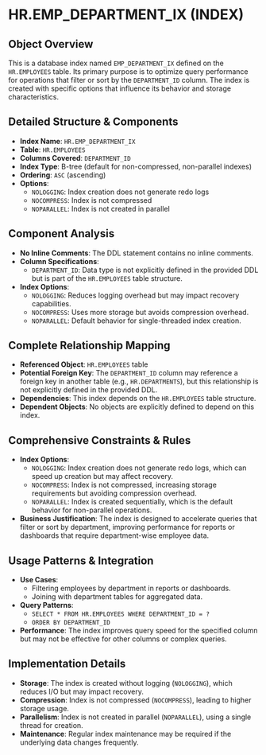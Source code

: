 # HR.EMP_DEPARTMENT_IX (INDEX)

## Object Overview
This is a database index named `EMP_DEPARTMENT_IX` defined on the `HR.EMPLOYEES` table. Its primary purpose is to optimize query performance for operations that filter or sort by the `DEPARTMENT_ID` column. The index is created with specific options that influence its behavior and storage characteristics.

## Detailed Structure & Components
- **Index Name**: `HR.EMP_DEPARTMENT_IX`
- **Table**: `HR.EMPLOYEES`
- **Columns Covered**: `DEPARTMENT_ID`
- **Index Type**: B-tree (default for non-compressed, non-parallel indexes)
- **Ordering**: `ASC` (ascending)
- **Options**:
  - `NOLOGGING`: Index creation does not generate redo logs
  - `NOCOMPRESS`: Index is not compressed
  - `NOPARALLEL`: Index is not created in parallel

## Component Analysis
- **No Inline Comments**: The DDL statement contains no inline comments.
- **Column Specifications**:
  - `DEPARTMENT_ID`: Data type is not explicitly defined in the provided DDL but is part of the `HR.EMPLOYEES` table structure.
- **Index Options**:
  - `NOLOGGING`: Reduces logging overhead but may impact recovery capabilities.
  - `NOCOMPRESS`: Uses more storage but avoids compression overhead.
  - `NOPARALLEL`: Default behavior for single-threaded index creation.

## Complete Relationship Mapping
- **Referenced Object**: `HR.EMPLOYEES` table
- **Potential Foreign Key**: The `DEPARTMENT_ID` column may reference a foreign key in another table (e.g., `HR.DEPARTMENTS`), but this relationship is not explicitly defined in the provided DDL.
- **Dependencies**: This index depends on the `HR.EMPLOYEES` table structure.
- **Dependent Objects**: No objects are explicitly defined to depend on this index.

## Comprehensive Constraints & Rules
- **Index Options**:
  - `NOLOGGING`: Index creation does not generate redo logs, which can speed up creation but may affect recovery.
  - `NOCOMPRESS`: Index is not compressed, increasing storage requirements but avoiding compression overhead.
  - `NOPARALLEL`: Index is created sequentially, which is the default behavior for non-parallel operations.
- **Business Justification**: The index is designed to accelerate queries that filter or sort by department, improving performance for reports or dashboards that require department-wise employee data.

## Usage Patterns & Integration
- **Use Cases**: 
  - Filtering employees by department in reports or dashboards.
  - Joining with department tables for aggregated data.
- **Query Patterns**: 
  - `SELECT * FROM HR.EMPLOYEES WHERE DEPARTMENT_ID = ?`
  - `ORDER BY DEPARTMENT_ID`
- **Performance**: The index improves query speed for the specified column but may not be effective for other columns or complex queries.

## Implementation Details
- **Storage**: The index is created without logging (`NOLOGGING`), which reduces I/O but may impact recovery.
- **Compression**: Index is not compressed (`NOCOMPRESS`), leading to higher storage usage.
- **Parallelism**: Index is not created in parallel (`NOPARALLEL`), using a single thread for creation.
- **Maintenance**: Regular index maintenance may be required if the underlying data changes frequently.
